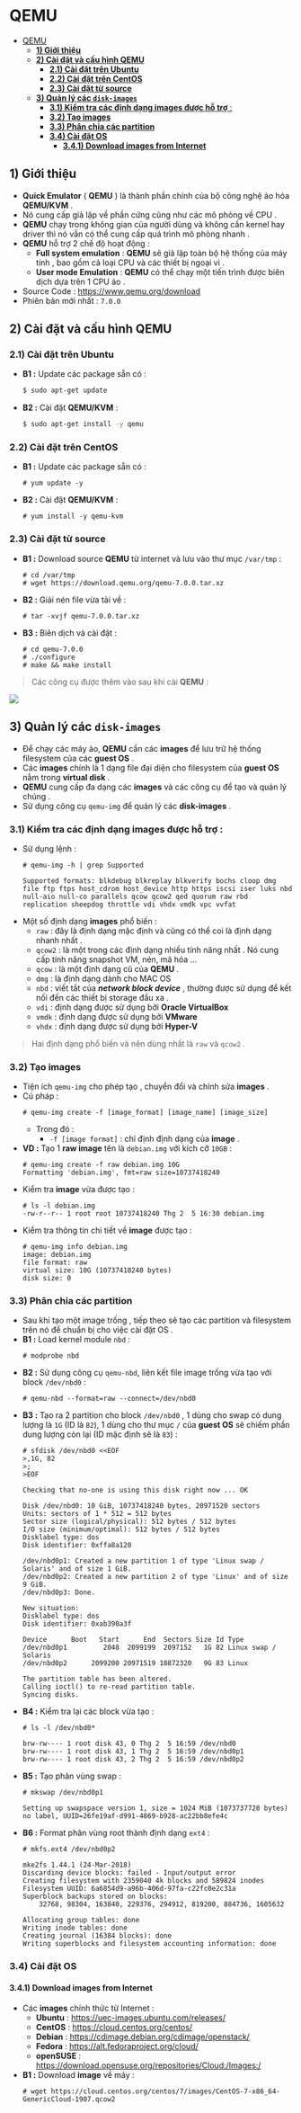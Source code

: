 # QEMU
- [QEMU](#qemu)
  - [**1) Giới thiệu**](#1-giới-thiệu)
  - [**2) Cài đặt và cấu hình QEMU**](#2-cài-đặt-và-cấu-hình-qemu)
    - [**2.1) Cài đặt trên Ubuntu**](#21-cài-đặt-trên-ubuntu)
    - [**2.2) Cài đặt trên CentOS**](#22-cài-đặt-trên-centos)
    - [**2.3) Cài đặt từ source**](#23-cài-đặt-từ-source)
  - [**3) Quản lý các `disk-images`**](#3-quản-lý-các-disk-images)
    - [**3.1) Kiểm tra các định dạng images được hỗ trợ** :](#31-kiểm-tra-các-định-dạng-images-được-hỗ-trợ-)
    - [**3.2) Tạo images**](#32-tạo-images)
    - [**3.3) Phân chia các partition**](#33-phân-chia-các-partition)
    - [**3.4) Cài đặt OS**](#34-cài-đặt-os)
      - [**3.4.1) Download images from Internet**](#341-download-images-from-internet)
## **1) Giới thiệu**
- **Quick Emulator** ( **QEMU** ) là thành phần chính của bộ công nghệ ảo hóa **QEMU/KVM** .
- Nó cung cấp giả lập về phần cứng cũng như các mô phỏng về CPU .
- **QEMU** chạy trong không gian của người dùng và không cần kernel hay driver thì nó vẫn có thể cung cấp quá trình mô phỏng nhanh .
- **QEMU** hỗ trợ 2 chế độ hoạt động :
    - **Full system emulation** : **QEMU** sẽ giả lập toàn bộ hệ thống của máy tính , bao gồm cả loại CPU và các thiết bị ngoại vi .
    - **User mode Emulation** : **QEMU** có thể chạy một tiến trình được biên dịch dựa trên 1 CPU ảo .
- Source Code : https://www.qemu.org/download
- Phiên bản mới nhất : `7.0.0`
## **2) Cài đặt và cấu hình QEMU**
### **2.1) Cài đặt trên Ubuntu**
- **B1 :** Update các package sẵn có :
    ```sh
    $ sudo apt-get update
    ```
- **B2 :** Cài đặt **QEMU/KVM** :
    ```sh
    $ sudo apt-get install -y qemu
    ```
### **2.2) Cài đặt trên CentOS**
- **B1 :** Update các package sẵn có :
    ```
    # yum update -y
    ```
- **B2 :** Cài đặt **QEMU/KVM** :
    ```
    # yum install -y qemu-kvm
    ```
### **2.3) Cài đặt từ source**
- **B1 :** Download source **QEMU** từ internet và lưu vào thư mục `/var/tmp` :
    ```
    # cd /var/tmp
    # wget https://download.qemu.org/qemu-7.0.0.tar.xz
    ```
- **B2 :** Giải nén file vừa tải về :
    ```
    # tar -xvjf qemu-7.0.0.tar.xz
    ```
- **B3 :** Biên dịch và cài đặt :
    ```
    # cd qemu-7.0.0
    # ./configure
    # make && make install
    ```
> Các công cụ được thêm vào sau khi cài **QEMU** :

<img src=https://i.imgur.com/PSvs5eJ.png>

## **3) Quản lý các `disk-images`**
- Để chạy các máy ảo, **QEMU** cần các **images** để lưu trữ hệ thống filesystem của các **guest OS** .
- Các **images** chính là 1 dạng file đại diện cho filesystem của **guest OS** nằm trong **virtual disk** .
- **QEMU** cung cấp đa dạng các **images** và các công cụ để tạo và quản lý chúng .
- Sử dụng công cụ `qemu-img` để quản lý các **disk-images** .
### **3.1) Kiểm tra các định dạng images được hỗ trợ** :
- Sử dụng lệnh :
    ```
    # qemu-img -h | grep Supported
    ```
    ```
    Supported formats: blkdebug blkreplay blkverify bochs cloop dmg file ftp ftps host_cdrom host_device http https iscsi iser luks nbd null-aio null-co parallels qcow qcow2 qed quorum raw rbd replication sheepdog throttle vdi vhdx vmdk vpc vvfat
    ```
- Một số định dạng **images** phổ biến :
    - `raw` : đây là định dạng mặc định và cũng có thể coi là định dạng nhanh nhất .
    - `qcow2` : là một trong các định dạng nhiều tính năng nhất . Nó cung cấp tính năng snapshot VM, nén, mã hóa ...
    - `qcow` : là một định dạng cũ của **QEMU** .
    - `dmg` : là định dạng dành cho MAC OS 
    - `nbd` : viết tắt của ***network block device*** , thường được sử dụng để kết nối đến các thiết bị storage đầu xa .
    - `vdi` : định dạng được sử dụng bởi **Oracle VirtualBox**
    - `vmdk` : định dạng được sử dụng bởi **VMware**
    - `vhdx` : định dạng được sử dụng bởi **Hyper-V**
> Hai định dạng phổ biến và nên dùng nhất là `raw` và `qcow2` .
### **3.2) Tạo images**
- Tiện ích `qemu-img` cho phép tạo , chuyển đổi và chỉnh sửa **images** .
- Cú pháp :
    ```
    # qemu-img create -f [image_format] [image_name] [image_size]
    ```
    - Trong đó :
        - `-f [image format]` : chỉ định định dạng của **image** .
- **VD :** Tạo 1 **raw image** tên là `debian.img` với kích cỡ `10GB` :
    ```
    # qemu-img create -f raw debian.img 10G
    Formatting 'debian.img', fmt=raw size=10737418240
    ```
- Kiểm tra **image** vừa được tạo :
    ```
    # ls -l debian.img
    -rw-r--r-- 1 root root 10737418240 Thg 2  5 16:30 debian.img
    ```
- Kiểm tra thông tin chi tiết về **image** được tạo :
    ```
    # qemu-img info debian.img
    image: debian.img
    file format: raw
    virtual size: 10G (10737418240 bytes)
    disk size: 0
    ```
### **3.3) Phân chia các partition**
- Sau khi tạo một image trống , tiếp theo sẽ tạo các partition và filesystem trên nó để chuẩn bị cho việc cài đặt OS .
- **B1 :** Load kernel module `nbd` :
    ```
    # modprobe nbd
    ```
- **B2 :** Sử dụng công cụ `qemu-nbd`, liên kết file image trống vừa tạo với block `/dev/nbd0` :
    ```
    # qemu-nbd --format=raw --connect=/dev/nbd0
    ```
- **B3 :** Tạo ra 2 partition cho block `/dev/nbd0` , 1 dùng cho swap có dung lượng là `1G` (ID là `82`), 1 dùng cho thư mục `/` của **guest OS**  sẽ chiếm phần dung lượng còn lại (ID mặc định sẽ là `83`) :
    ```
    # sfdisk /dev/nbd0 <<EOF
    >,1G, 82
    >;
    >EOF
    ```
    ```
    Checking that no-one is using this disk right now ... OK

    Disk /dev/nbd0: 10 GiB, 10737418240 bytes, 20971520 sectors
    Units: sectors of 1 * 512 = 512 bytes
    Sector size (logical/physical): 512 bytes / 512 bytes
    I/O size (minimum/optimal): 512 bytes / 512 bytes
    Disklabel type: dos
    Disk identifier: 0xffa8a120

    /dev/nbd0p1: Created a new partition 1 of type 'Linux swap / Solaris' and of size 1 GiB.
    /dev/nbd0p2: Created a new partition 2 of type 'Linux' and of size 9 GiB.
    /dev/nbd0p3: Done.

    New situation:
    Disklabel type: dos
    Disk identifier: 0xab390a3f

    Device      Boot   Start      End  Sectors Size Id Type
    /dev/nbd0p1         2048  2099199  2097152   1G 82 Linux swap / Solaris
    /dev/nbd0p2      2099200 20971519 18872320   9G 83 Linux

    The partition table has been altered.
    Calling ioctl() to re-read partition table.
    Syncing disks.
    ```
- **B4 :** Kiểm tra lại các block vừa tạo :
    ```
    # ls -l /dev/nbd0*
    ```
    ```
    brw-rw---- 1 root disk 43, 0 Thg 2  5 16:59 /dev/nbd0
    brw-rw---- 1 root disk 43, 1 Thg 2  5 16:59 /dev/nbd0p1
    brw-rw---- 1 root disk 43, 2 Thg 2  5 16:59 /dev/nbd0p2
    ```
- **B5 :** Tạo phân vùng swap :
    ```
    # mkswap /dev/nbd0p1
    ```
    ```
    Setting up swapspace version 1, size = 1024 MiB (1073737728 bytes)
    no label, UUID=26fe19af-d991-4869-b928-ac22bb8efe4c
    ```
- **B6 :** Format phân vùng root thành định dạng `ext4` :
    ```
    # mkfs.ext4 /dev/nbd0p2
    ```
    ```
    mke2fs 1.44.1 (24-Mar-2018)
    Discarding device blocks: failed - Input/output error
    Creating filesystem with 2359040 4k blocks and 589824 inodes
    Filesystem UUID: 6a6854d9-a96b-406d-97fa-c22fc0e2c31a
    Superblock backups stored on blocks: 
        32768, 98304, 163840, 229376, 294912, 819200, 884736, 1605632

    Allocating group tables: done                            
    Writing inode tables: done                            
    Creating journal (16384 blocks): done
    Writing superblocks and filesystem accounting information: done 
    ```
### **3.4) Cài đặt OS**
#### **3.4.1) Download images from Internet**
- Các **images** chính thức từ Internet :
    - **Ubuntu** : https://uec-images.ubuntu.com/releases/
    - **CentOS** : https://cloud.centos.org/centos/
    - **Debian** : https://cdimage.debian.org/cdimage/openstack/
    - **Fedora** : https://alt.fedoraproject.org/cloud/
    - **openSUSE** : https://download.opensuse.org/repositories/Cloud:/Images:/
- **B1 :** Download **image** về máy :
    ```
    # wget https://cloud.centos.org/centos/7/images/CentOS-7-x86_64-GenericCloud-1907.qcow2
    ```